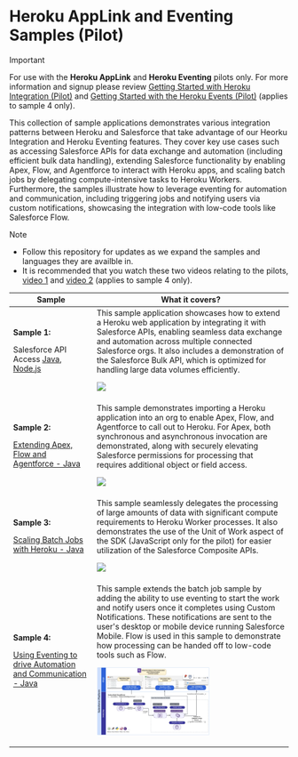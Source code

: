 # Heroku AppLink and Eventing Samples (Pilot)

> [!IMPORTANT]
> For use with the **Heroku AppLink** and **Heroku Eventing** pilots only. For more information and signup please review [Getting Started with Heroku Integration (Pilot)](https://devcenter.heroku.com/articles/getting-started-heroku-integration) and [Getting Started with the Heroku Events (Pilot)](https://devcenter.heroku.com/articles/getting-started-heroku-events) (applies to sample 4 only).

This collection of sample applications demonstrates various integration patterns between Heroku and Salesforce that take advantage of our Heorku Integration and Heroku Eventing features.  They cover key use cases such as accessing Salesforce APIs for data exchange and automation (including efficient bulk data handling), extending Salesforce functionality by enabling Apex, Flow, and Agentforce to interact with Heroku apps, and scaling batch jobs by delegating compute-intensive tasks to Heroku Workers.  Furthermore, the samples illustrate how to leverage eventing for automation and communication, including triggering jobs and notifying users via custom notifications, showcasing the integration with low-code tools like Salesforce Flow.

> [!NOTE]
> - Follow this repository for updates as we expand the samples and languages they are availble in.
> - It is recommended that you watch these two videos relating to the pilots, [video 1](https://www.youtube.com/watch?v=T5kOGNuTCLE) and [video 2](https://www.youtube.com/watch?v=Pvg1m295WA8) (applies to sample 4 only). 

| Sample | What it covers? |
| ------ | --------------- |
| **Sample 1:**<p/>Salesforce API Access [Java](https://github.com/heroku-examples/heroku-integration-pattern-api-access-java), [Node.js](https://github.com/heroku-examples/heroku-integration-pattern-api-access-nodejs) | This sample application showcases how to extend a Heroku web application by integrating it with Salesforce APIs, enabling seamless data exchange and automation across multiple connected Salesforce orgs. It also includes a demonstration of the Salesforce Bulk API, which is optimized for handling large data volumes efficiently. <p/><p/><img src="https://github.com/heroku-examples/heroku-integration-pattern-api-access-java/raw/main/images/index.jpg" width="60%">
| **Sample 2:**<p/>[Extending Apex, Flow and Agentforce - Java](https://github.com/heroku-examples/heroku-integration-pattern-org-action-java) | This sample demonstrates importing a Heroku application into an org to enable Apex, Flow, and Agentforce to call out to Heroku. For Apex, both synchronous and asynchronous invocation are demonstrated, along with securely elevating Salesforce permissions for processing that requires additional object or field access. <p/><p/><img src="https://github.com/heroku-examples/heroku-integration-pattern-org-action-java/raw/main/images/overview.jpg" width="60%">|
| **Sample 3:**<p/>[Scaling Batch Jobs with Heroku - Java](https://github.com/heroku-examples/heroku-integration-pattern-org-job-java) | This sample seamlessly delegates the processing of large amounts of data with significant compute requirements to Heroku Worker processes. It also demonstrates the use of the Unit of Work aspect of the SDK (JavaScript only for the pilot) for easier utilization of the Salesforce Composite APIs. <p/><p/><img src="https://github.com/heroku-examples/heroku-integration-pattern-org-job-java/raw/main/images/arch.jpg" width="60%"> |
| **Sample 4:**<p/>[Using Eventing to drive Automation and Communication - Java](https://github.com/heroku-examples/heroku-integration-pattern-eventing-java) | This sample extends the batch job sample by adding the ability to use eventing to start the work and notify users once it completes using Custom Notifications. These notifications are sent to the user's desktop or mobile device running Salesforce Mobile. Flow is used in this sample to demonstrate how processing can be handed off to low-code tools such as Flow. <p/><p/><img src="https://github.com/heroku-examples/heroku-integration-pattern-eventing-java/raw/main/images/arch.jpg" width="60%"> |

